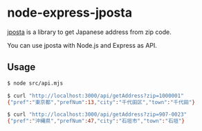 # node-express-jposta
[jposta](https://github.com/nickichi/jposta) is a library to get Japanese address from zip code.

You can use jposta with Node.js and Express as API.

## Usage
```bash
$ node src/api.mjs
```

```bash
$ curl "http://localhost:3000/api/getAddress?zip=1000001"
{"pref":"東京都","prefNum":13,"city":"千代田区","town":"千代田"}

$ curl "http://localhost:3000/api/getAddress?zip=907-0023"
{"pref":"沖縄県","prefNum":47,"city":"石垣市","town":"石垣"}
```